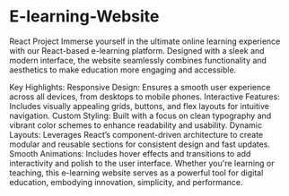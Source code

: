 # E-learning-Website
React Project
Immerse yourself in the ultimate online learning experience with our React-based e-learning platform. Designed with a sleek and modern interface, the website seamlessly combines functionality and aesthetics to make education more engaging and accessible.

Key Highlights:
Responsive Design: Ensures a smooth user experience across all devices, from desktops to mobile phones.
Interactive Features: Includes visually appealing grids, buttons, and flex layouts for intuitive navigation.
Custom Styling: Built with a focus on clean typography and vibrant color schemes to enhance readability and usability.
Dynamic Layouts: Leverages React’s component-driven architecture to create modular and reusable sections for consistent design and fast updates.
Smooth Animations: Includes hover effects and transitions to add interactivity and polish to the user interface.
Whether you're learning or teaching, this e-learning website serves as a powerful tool for digital education, embodying innovation, simplicity, and performance.
